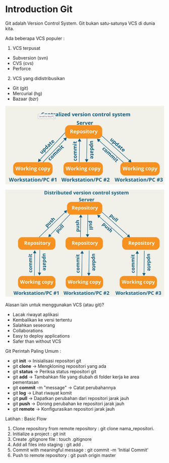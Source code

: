 # Introduction Git
Git adalah Version Control System. Git bukan satu-satunya VCS di dunia kita. 

Ada beberapa VCS populer :
1. VCS terpusat 
- Subversion (svn)
- CVS (cvs)
- Perforce
2. VCS yang didistribusikan
- Git (git)
- Mercurial (hg)
- Bazaar (bzr)

![VCS Terpusat!](centralized.jpg "VCS Terpusat")

![VCS Terpusat!](distributed.jpg "VCS Terpusat")

Alasan lain untuk menggunakan VCS (atau git)?
* Lacak riwayat aplikasi
* Kembalikan ke versi tertentu
* Salahkan seseorang
* Collaborations
* Easy to deploy applications
* Safer than without VCS

Git Perintah Paling Umum :
- git **init** -> Inisialisasi repositori git
- git **clone** -> Mengkloning repositori yang ada
- git **status** -> Periksa status repositori git
- git **add** -> Tambahkan file yang diubah di folder kerja ke area pementasan
- git **commit** -m "message" -> Catat perubahannya
- git **log** -> Lihat riwayat komit
- git **pull** -> Dapatkan perubahan dari repositori jarak jauh
- git **push** -> Dorong perubahan ke repositori jarak jauh
- git **remote** -> Konfigurasikan repositori jarak jauh

Latihan : Basic Flow
1. Clone repository from remote repository : git clone nama_repositori.
2. Initialize a project : git init
3. Create .gitignore file : touch .gitignore
4. Add all files into staging : git add .
5. Commit with meaningful message : git commit -m 'Initial Commit'
6. Push to remote repository : git push origin master







 






